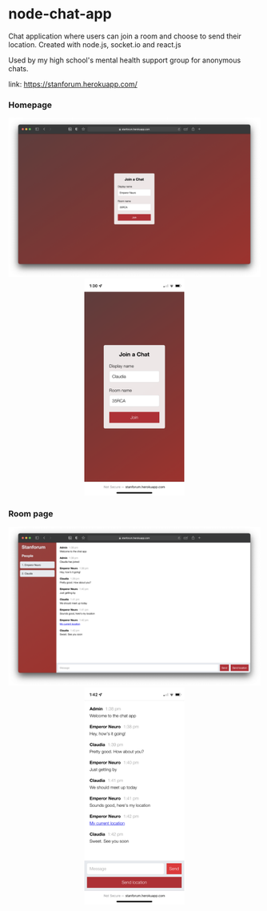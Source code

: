 # node-chat-app
Chat application where users can join a room and choose to send their location.
Created with node.js, socket.io and react.js

Used by my high school's mental health support group for anonymous chats.

link: https://stanforum.herokuapp.com/

### Homepage
<p align="center">
  <img src="./docs/Screen Shot 2021-10-16 at 1.27.02 PM.png" width="720" title="hover text">
  <img src="./docs/IMG_0333.PNG" width="200" alt="accessibility text">
</p>


### Room page
<p align="center">
  <img src="./docs/Screen Shot 2021-10-16 at 1.42.58 PM.png" width="720" title="hover text">
  <img src="./docs/IMG_0334.PNG" width="200" alt="accessibility text">
</p>

